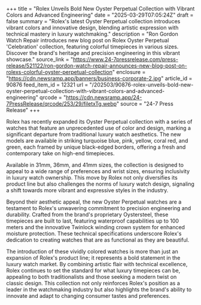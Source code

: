 +++
title = "Rolex Unveils Bold New Oyster Perpetual Collection with Vibrant Colors and Advanced Engineering"
date = "2025-03-29T07:05:24Z"
draft = false
summary = "Rolex's latest Oyster Perpetual collection introduces vibrant colors and innovative design, blending artistic expression with technical mastery in luxury watchmaking."
description = "Ron Gordon Watch Repair introduces new blog post on Rolex Oyster Perpetual 'Celebration' collection, featuring colorful timepieces in various sizes. Discover the brand's heritage and precision engineering in this vibrant showcase."
source_link = "https://www.24-7pressrelease.com/press-release/521122/ron-gordon-watch-repair-announces-new-blog-post-on-rolexs-colorful-oyster-perpetual-collection"
enclosure = "https://cdn.newsramp.app/banners/business-corporate-2.jpg"
article_id = 90876
feed_item_id = 12321
url = "/202503/90876-rolex-unveils-bold-new-oyster-perpetual-collection-with-vibrant-colors-and-advanced-engineering"
qrcode = "https://cdn.newsramp.app/24-7PressRelease/qrcode/253/29/filetxTg.webp"
source = "24-7 Press Release"
+++

<p>Rolex has recently expanded its Oyster Perpetual collection with a series of watches that feature an unprecedented use of color and design, marking a significant departure from traditional luxury watch aesthetics. The new models are available in striking turquoise blue, pink, yellow, coral red, and green, each framed by unique black-edged borders, offering a fresh and contemporary take on high-end timepieces.</p><p>Available in 31mm, 36mm, and 41mm sizes, the collection is designed to appeal to a wide range of preferences and wrist sizes, ensuring inclusivity in luxury watch ownership. This move by Rolex not only diversifies its product line but also challenges the norms of luxury watch design, signaling a shift towards more vibrant and expressive styles in the industry.</p><p>Beyond their aesthetic appeal, the new Oyster Perpetual watches are a testament to Rolex's unwavering commitment to precision engineering and durability. Crafted from the brand's proprietary Oystersteel, these timepieces are built to last, featuring waterproof capabilities up to 100 meters and the innovative Twinlock winding crown system for enhanced moisture protection. These technical specifications underscore Rolex's dedication to creating watches that are as functional as they are beautiful.</p><p>The introduction of these vividly colored watches is more than just an expansion of Rolex's product line; it represents a bold statement in the luxury watch market. By combining artistic flair with technical excellence, Rolex continues to set the standard for what luxury timepieces can be, appealing to both traditionalists and those seeking a modern twist on classic design. This collection not only reinforces Rolex's position as a leader in the watchmaking industry but also highlights the brand's ability to innovate and adapt to changing consumer tastes and preferences.</p>